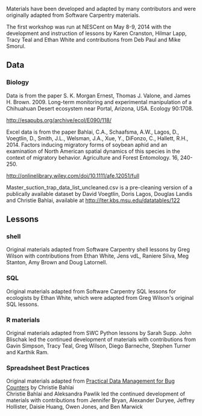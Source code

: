 Materials have been developed and adapted by many contributors and were originally adapted from Software Carpentry materials.

The first workshop was run at NESCent on May 8-9, 2014 with the development and
instruction of lessons by Karen Cranston, Hilmar Lapp, Tracy Teal and Ethan White and contributions from Deb Paul and Mike Smorul.

## Data

### Biology
Data is from the paper S. K. Morgan Ernest, Thomas J. Valone, and James H. Brown. 2009. Long-term monitoring and experimental manipulation of a Chihuahuan Desert ecosystem near Portal, Arizona, USA. Ecology 90:1708.

http://esapubs.org/archive/ecol/E090/118/

Excel data is from the paper Bahlai, C.A., Schaafsma, A.W., Lagos, D., Voegtlin, D., Smith, J.L., Welsman, J.A., Xue, Y., DiFonzo, C., Hallett, R.H., 2014. Factors inducing migratory forms of soybean aphid and an examination of North American spatial dynamics of this species in the context of migratory behavior. Agriculture and Forest Entomology. 16, 240-250.

http://onlinelibrary.wiley.com/doi/10.1111/afe.12051/full

Master_suction_trap_data_list_uncleaned.csv is a pre-cleaning version of a publically available dataset by David Voegtlin, Doris Lagos, Douglas Landis and Christie Bahlai, available at http://lter.kbs.msu.edu/datatables/122

## Lessons

### shell

Original materials adapted from Software Carpentry shell lessons by Greg Wilson
with contributions from Ethan White, Jens vdL, Raniere Silva, Meg Stanton, Amy
Brown and Doug Latornell.

### SQL

Original materials adapted from Software Carpentry SQL lessons for ecologists by
Ethan White, which were adapted from Greg Wilson's original SQL lessons.

### R materials
Original materials adapted from SWC Python lessons by Sarah Supp.
John Blischak led the continued development of materials with contributions
from Gavin Simpson, Tracy Teal, Greg Wilson, Diego Barneche, Stephen Turner and Karthik Ram. 

### Spreadsheet Best Practices
Original materials adapted from [Practical Data Management for Bug Counters](http://practicaldatamanagement.wordpress.com/) by Christie Bahlai <br>
Christie Bahlai and Aleksandra Pawlik led the continued development of materials with contributions
from Jennifer Bryan, Alexander Duryee, Jeffrey Hollister,  Daisie Huang, Owen Jones, and Ben Marwick

